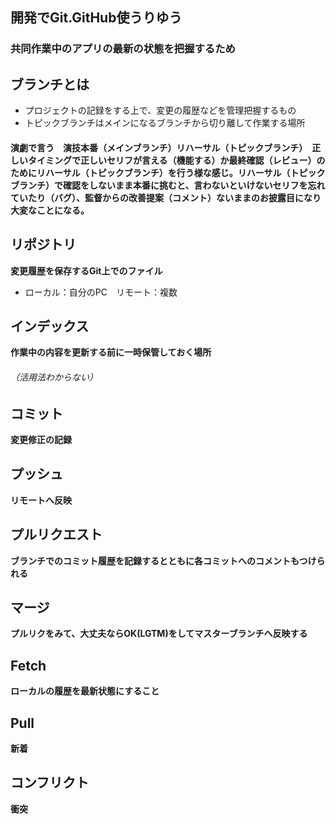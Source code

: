 ## 開発でGit.GitHub使うりゆう
### 共同作業中のアプリの最新の状態を把握するため
## ブランチとは
- プロジェクトの記録をする上で、変更の履歴などを管理把握するもの
- トピックブランチはメインになるブランチから切り離して作業する場所
#### 演劇で言う　演技本番（メインブランチ）リハーサル（トピックブランチ）　正しいタイミングで正しいセリフが言える（機能する）か最終確認（レビュー）のためにリハーサル（トピックブランチ）を行う様な感じ。リハーサル（トピックブランチ）で確認をしないまま本番に挑むと、言わないといけないセリフを忘れていたり（バグ）、監督からの改善提案（コメント）ないままのお披露目になり大変なことになる。

## リポジトリ
**変更履歴を保存するGit上でのファイル**
- ローカル：自分のPC　リモート：複数

## インデックス
**作業中の内容を更新する前に一時保管しておく場所**
###### （活用法わからない）
## コミット
**変更修正の記録**
## プッシュ
**リモートへ反映**
## プルリクエスト
**ブランチでのコミット履歴を記録するとともに各コミットへのコメントもつけられる**
## マージ
**プルリクをみて、大丈夫ならOK(LGTM)をしてマスターブランチへ反映する**
## Fetch
**ローカルの履歴を最新状態にすること**
## Pull
**新着**
## コンフリクト
**衝突**

